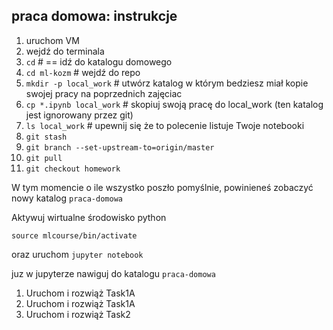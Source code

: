 ## praca domowa: instrukcje



1. uruchom VM 
2. wejdź do terminala 
3. `cd` # == idź do katalogu domowego 
4. `cd ml-kozm` # wejdź do repo 
5. `mkdir -p local_work` # utwórz katalog w którym bedziesz miał kopie swojej pracy na poprzednich zajęciac
6. `cp *.ipynb local_work` # skopiuj swoją pracę do local_work (ten katalog jest ignorowany przez git)
7. `ls local_work` # upewnij się że to polecenie listuje Twoje notebooki 
8. `git stash` 
9. `git branch --set-upstream-to=origin/master`
10. `git pull`
11. `git checkout homework`



W tym momencie o ile wszystko poszło pomyślnie, 
powinieneś zobaczyć nowy katalog `praca-domowa`


Aktywuj wirtualne środowisko python 

```shell
source mlcourse/bin/activate
```
oraz uruchom `jupyter notebook`

juz w jupyterze nawiguj do katalogu `praca-domowa` 

1. Uruchom i rozwiąż Task1A
2. Uruchom i rozwiąż Task1A
3. Uruchom i rozwiąż Task2

